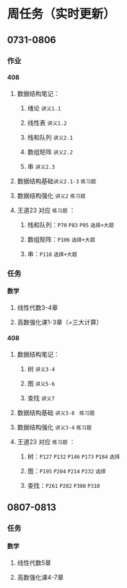 # 周任务（实时更新）

## 0731-0806

### 作业

#### 408

1. 数据结构笔记：

    1. 绪论 `讲义1.1`

    2. 线性表 `讲义1.2`

    3. 栈和队列 `讲义2.1`

    4. 数组矩阵 `讲义2.2`

    5. 串 `讲义2.3`

2. 数据结构基础`讲义2.1-3` `练习题`

3. 数据结构强化 `讲义2` `练习题`

4. 王道23 对应 `练习题` ：

    1. 栈和队列：`P70` `P83` `P95` `选择+大题`

    2. 数组矩阵：`P106` `选择+大题`

    3. 串：`P118` `选择+大题`

### 任务

#### 数学

1. 线性代数3-4章

2. 高数强化课1-3章（=三大计算）

#### 408

1. 数据结构笔记：

    1. 树 `讲义3-4`

    2. 图 `讲义5-6`

    3. 查找 `讲义7`

2. 数据结构基础 `讲义3-8 ` `练习题`

3. 数据结构强化 `讲义3-4` `练习题`

4. 王道23 对应 `练习题` ：

    1. 树：`P127` `P132` `P146` `P173` `P184` `选择`

    2. 图：`P195` `P204` `P214` `P232` `选择`

    3. 查找：`P261` `P282` `P300` `P310`

## 0807-0813

### 任务

#### 数学

1. 线性代数5章

2. 高数强化课4-7章
